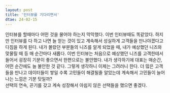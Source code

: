 ```yaml
---
layout: post
title: '인터뷰를 기다리면서'
dtae: 24-02-15
---
```


인터뷰를 할때마다 어떤 것을 물어야 하는지 막막했다. 이번 인터뷰때도 똑같았다. 하지만 인터뷰를 다 하고 나면 늘 얻는 것이 있고 계속해서 성실하게 고객들을 만나야겠다고 다짐을 하게 된다. 내가 몰랐던 부분들의 니즈를 알게 되었을 때, 내가 예상했던 니즈와 맞물릴 때 등 매 순간마다 새롭다. 이번 인터뷰는 처음으로 예상했던 니즈를 고객한테서 들어서 굉장히 기분이 좋으면서 한편으로는 불안했다. 내가 생각하기에 대표는 매순간, 어떤 순간에도 늘 불안한 것 같다. 그렇게 생각하니 이제는 그려러니 한다. 더 많은 고객들을 만나고 데이터들이 쌓일 수록 고민들이 해결될줄 알았는데 계속해서 고민들이 늘어나는 느낌은 기분 탓일까? <br>
선택의 연속, 끈기를 갖고 계속 성장해서 아쉽지 않은 선택들을 했으면 좋겠다.
